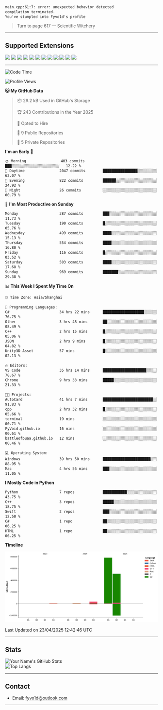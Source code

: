 ```
main.cpp:61:7: error: unexpected behavior detected
compilation terminated.
You've stumpled into Fyvo1d's profile
```

> Turn to page 617 — Scientific Witchery

---

## Supported Extensions

<p align="left">
  <img src="https://cdn.jsdelivr.net/gh/devicons/devicon/icons/cplusplus/cplusplus-original.svg" height="40" />
  <img src="https://cdn.jsdelivr.net/gh/devicons/devicon/icons/csharp/csharp-original.svg" height="40" />
  <img src="https://cdn.jsdelivr.net/gh/devicons/devicon/icons/python/python-original.svg" height="40" />
  <img src="https://cdn.jsdelivr.net/gh/devicons/devicon/icons/swift/swift-original.svg" height="40" />
  <img src="https://cdn.jsdelivr.net/gh/devicons/devicon/icons/git/git-original.svg" height="40" />
  <img src="https://cdn.jsdelivr.net/gh/devicons/devicon/icons/vscode/vscode-original.svg" height="40" />
  <img src="https://www.vulkan.org/user/themes/vulkan/images/logo/vulkan-logo.svg" height="40" />
  <img src="https://cdn.jsdelivr.net/gh/devicons/devicon/icons/opengl/opengl-original.svg" height="40" />
  <img src="https://cdn.jsdelivr.net/gh/devicons/devicon/icons/pytorch/pytorch-original.svg" height="40" />
  <img src="https://cdn.jsdelivr.net/gh/devicons/devicon/icons/unity/unity-original.svg" height="40" />
  <img src="https://cdn.jsdelivr.net/gh/devicons/devicon/icons/unrealengine/unrealengine-original.svg" height="40" />
  <img src="https://cdn.jsdelivr.net/gh/devicons/devicon/icons/cmake/cmake-original.svg" height="40" />
</p>


---

<!--START_SECTION:waka-->
![Code Time](http://img.shields.io/badge/Code%20Time-60%20hrs%209%20mins-blue)

![Profile Views](http://img.shields.io/badge/Profile%20Views-86-blue)

**🐱 My GitHub Data** 

> 📦 29.2 kB Used in GitHub's Storage 
 > 
> 🏆 243 Contributions in the Year 2025
 > 
> 💼 Opted to Hire
 > 
> 📜 9 Public Repositories 
 > 
> 🔑 5 Private Repositories 
 > 
**I'm an Early 🐤** 

```text
🌞 Morning                403 commits         ███░░░░░░░░░░░░░░░░░░░░░░   12.22 % 
🌆 Daytime                2047 commits        ████████████████░░░░░░░░░   62.07 % 
🌃 Evening                822 commits         ██████░░░░░░░░░░░░░░░░░░░   24.92 % 
🌙 Night                  26 commits          ░░░░░░░░░░░░░░░░░░░░░░░░░   00.79 % 
```
📅 **I'm Most Productive on Sunday** 

```text
Monday                   387 commits         ███░░░░░░░░░░░░░░░░░░░░░░   11.73 % 
Tuesday                  190 commits         █░░░░░░░░░░░░░░░░░░░░░░░░   05.76 % 
Wednesday                499 commits         ████░░░░░░░░░░░░░░░░░░░░░   15.13 % 
Thursday                 554 commits         ████░░░░░░░░░░░░░░░░░░░░░   16.80 % 
Friday                   116 commits         █░░░░░░░░░░░░░░░░░░░░░░░░   03.52 % 
Saturday                 583 commits         ████░░░░░░░░░░░░░░░░░░░░░   17.68 % 
Sunday                   969 commits         ███████░░░░░░░░░░░░░░░░░░   29.38 % 
```


📊 **This Week I Spent My Time On** 

```text
🕑︎ Time Zone: Asia/Shanghai

💬 Programming Languages: 
C#                       34 hrs 22 mins      ███████████████████░░░░░░   76.75 % 
Other                    3 hrs 48 mins       ██░░░░░░░░░░░░░░░░░░░░░░░   08.49 % 
C++                      2 hrs 15 mins       █░░░░░░░░░░░░░░░░░░░░░░░░   05.06 % 
JSON                     2 hrs 9 mins        █░░░░░░░░░░░░░░░░░░░░░░░░   04.82 % 
Unity3D Asset            57 mins             █░░░░░░░░░░░░░░░░░░░░░░░░   02.13 % 

🔥 Editors: 
VS Code                  35 hrs 14 mins      ████████████████████░░░░░   78.67 % 
Chrome                   9 hrs 33 mins       █████░░░░░░░░░░░░░░░░░░░░   21.33 % 

🐱‍💻 Projects: 
AutoCard                 41 hrs 7 mins       ███████████████████████░░   91.83 % 
cpp                      2 hrs 32 mins       █░░░░░░░░░░░░░░░░░░░░░░░░   05.66 % 
terminal                 19 mins             ░░░░░░░░░░░░░░░░░░░░░░░░░   00.71 % 
FyVoid.github.io         16 mins             ░░░░░░░░░░░░░░░░░░░░░░░░░   00.61 % 
battleofbuaa.github.io   12 mins             ░░░░░░░░░░░░░░░░░░░░░░░░░   00.46 % 

💻 Operating System: 
Windows                  39 hrs 50 mins      ██████████████████████░░░   88.95 % 
Mac                      4 hrs 56 mins       ███░░░░░░░░░░░░░░░░░░░░░░   11.05 % 
```

**I Mostly Code in Python** 

```text
Python                   7 repos             ███████████░░░░░░░░░░░░░░   43.75 % 
C++                      3 repos             █████░░░░░░░░░░░░░░░░░░░░   18.75 % 
Swift                    2 repos             ███░░░░░░░░░░░░░░░░░░░░░░   12.50 % 
C#                       1 repo              ██░░░░░░░░░░░░░░░░░░░░░░░   06.25 % 
HTML                     1 repo              ██░░░░░░░░░░░░░░░░░░░░░░░   06.25 % 
```



**Timeline**

![Lines of Code chart](https://raw.githubusercontent.com/FyVoid/FyVoid/main/assets/bar_graph.png)


 Last Updated on 23/04/2025 12:42:46 UTC
<!--END_SECTION:waka-->

---

## Stats

![Your Name's GitHub Stats](https://github-readme-stats.vercel.app/api?username=fyvoid&show_icons=true&theme=tokyonight)  
![Top Langs](https://github-readme-stats.vercel.app/api/top-langs/?username=fyvoid&layout=compact&theme=tokyonight)

---

## Contact

- Email: [fyvo1d@outlook.com](fyvo1d@outlook.com)  

---
